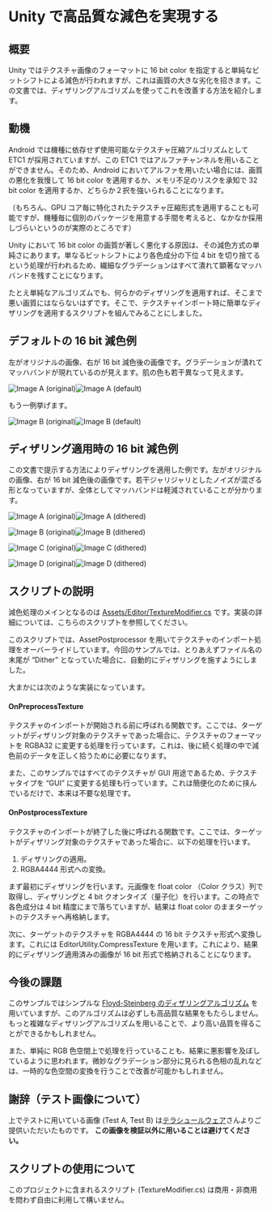 Unity で高品質な減色を実現する
==============================

概要
----

Unity ではテクスチャ画像のフォーマットに 16 bit color を指定すると単純なビットシフトによる減色が行われますが、これは画質の大きな劣化を招きます。この文書では、ディザリングアルゴリズムを使ってこれを改善する方法を紹介します。

動機
----

Android では機種に依存せず使用可能なテクスチャ圧縮アルゴリズムとして ETC1 が採用されていますが、この ETC1 ではアルファチャンネルを用いることができません。そのため、Android においてアルファを用いたい場合には、画質の悪化を我慢して 16 bit color を適用するか、メモリ不足のリスクを承知で 32 bit color を適用するか、どちらか２択を強いられることになります。

（もちろん、GPU コア毎に特化されたテクスチャ圧縮形式を適用することも可能ですが、機種毎に個別のパッケージを用意する手間を考えると、なかなか採用しづらいというのが実際のところです）

Unity において 16 bit color の画質が著しく悪化する原因は、その減色方式の単純さにあります。単なるビットシフトにより各色成分の下位 4 bit を切り捨てるという処理が行われるため、繊細なグラデーションはすべて潰れて顕著なマッハバンドを残すことになります。

たとえ単純なアルゴリズムでも、何らかのディザリングを適用すれば、そこまで悪い画質にはならないはずです。そこで、テクスチャインポート時に簡単なディザリングを適用するスクリプトを組んでみることにしました。

デフォルトの 16 bit 減色例
--------------------------

左がオリジナルの画像、右が 16 bit 減色後の画像です。グラデーションが潰れてマッハバンドが現れているのが見えます。肌の色も若干異なって見えます。

![Image A (original)](http://keijiro.github.io/unity-dither4444/a-original.png)![Image A (default)](http://keijiro.github.io/unity-dither4444/a-default.png)

もう一例挙げます。

![Image B (original)](http://keijiro.github.io/unity-dither4444/b-original.png)![Image B (default)](http://keijiro.github.io/unity-dither4444/b-default.png)


ディザリング適用時の 16 bit 減色例
----------------------------------

この文書で提示する方法によりディザリングを適用した例です。左がオリジナルの画像、右が 16 bit 減色後の画像です。若干ジャリジャリとしたノイズが混ざる形となっていますが、全体としてマッハバンドは軽減されていることが分かります。

![Image A (original)](http://keijiro.github.io/unity-dither4444/a-original.png)![Image A (dithered)](http://keijiro.github.io/unity-dither4444/a-dither.png)

![Image B (original)](http://keijiro.github.io/unity-dither4444/b-original.png)![Image B (dithered)](http://keijiro.github.io/unity-dither4444/b-dither.png)

![Image C (original)](http://keijiro.github.io/unity-dither4444/c-original.png)![Image C (dithered)](http://keijiro.github.io/unity-dither4444/c-dither.png)

![Image D (original)](http://keijiro.github.io/unity-dither4444/d-original.png)![Image D (dithered)](http://keijiro.github.io/unity-dither4444/d-dither.png)

スクリプトの説明
----------------

減色処理のメインとなるのは [Assets/Editor/TextureModifier.cs](https://github.com/keijiro/unity-dither4444/blob/master/Assets/Editor/TextureModifier.cs) です。実装の詳細については、こちらのスクリプトを参照してください。

このスクリプトでは、AssetPostprocessor を用いてテクスチャのインポート処理をオーバーライドしています。今回のサンプルでは、とりあえずファイル名の末尾が “Dither” となっていた場合に、自動的にディザリングを施すようにしました。

大まかには次のような実装になっています。

#### OnPreprocessTexture

テクスチャのインポートが開始される前に呼ばれる関数です。ここでは、ターゲットがディザリング対象のテクスチャであった場合に、テクスチャのフォーマットを RGBA32 に変更する処理を行っています。これは、後に続く処理の中で減色前のデータを正しく拾うために必要になります。

また、このサンプルではすべてのテクスチャが GUI 用途であるため、テクスチャタイプを “GUI” に変更する処理も行っています。これは簡便化のために挟んでいるだけで、本来は不要な処理です。

#### OnPostprocessTexture

テクスチャのインポートが終了した後に呼ばれる関数です。ここでは、ターゲットがディザリング対象のテクスチャであった場合に、以下の処理を行います。

1. ディザリングの適用。
2. RGBA4444 形式への変換。

まず最初にディザリングを行います。元画像を float color （Color クラス）列で取得し、ディザリングと 4 bit クオンタイズ（量子化）を行います。この時点で各色成分は 4 bit 精度にまで落ちていますが、結果は float color のままターゲットのテクスチャへ再格納します。

次に、ターゲットのテクスチャを RGBA4444 の 16 bit テクスチャ形式へ変換します。これには EditorUtility.CompressTexture を用います。これにより、結果的にディザリング適用済みの画像が 16 bit 形式で格納されることになります。

今後の課題
----------

このサンプルではシンプルな [Floyd-Steinberg のディザリングアルゴリズム](http://en.wikipedia.org/wiki/Floyd–Steinberg_dithering) を用いていますが、このアルゴリズムは必ずしも高品質な結果をもたらしません。もっと複雑なディザリングアルゴリズムを用いることで、より高い品質を得ることができるかもしれません。

また、単純に RGB 色空間上で処理を行っていることも、結果に悪影響を及ぼしているように思われます。微妙なグラデーション部分に見られる色相の乱れなどは、一時的な色空間の変換を行うことで改善が可能かもしれません。

謝辞（テスト画像について）
--------------------------

上でテストに用いている画像 (Test A, Test B) は[テラシュールウェア](http://terasur.blog.fc2.com)さんよりご提供いただいたものです。 **この画像を検証以外に用いることは避けてください。**

スクリプトの使用について
------------------------

このプロジェクトに含まれるスクリプト (TextureModifier.cs) は商用・非商用を問わず自由に利用して構いません。
